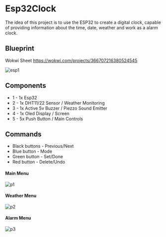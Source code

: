 # Esp32Clock
The idea of ​​this project is to use the ESP32 to create a digital clock, capable of providing information about the time, date, weather and work as a alarm clock.
## Blueprint
Wokwi Sheet https://wokwi.com/projects/366707216380524545

![esp1](https://github.com/RafaelBrandaoBastos/Esp32Clock/assets/72472711/84ee342e-9770-457c-b312-f5e2b80624e6)

## Components
* 1 - 1x Esp32 
* 2 - 1x DHT11/22 Sensor / Weather Monitoring
* 3 - 1x Active 5v Buzzer / Piezzo Sound Emitter
* 4 - 1x Oled Display / Screen
* 5 - 5x Push Button / Main Controls

## Commands
* Black buttons - Previous/Next 
* Blue button - Mode
* Green button - Set/Done
* Red button - Delete/Undo

#### Main Menu
![p1](https://github.com/RafaelBrandaoBastos/Esp32Clock/assets/72472711/de7b5115-113e-49ef-ba27-2157bb8817a4)

#### Weather Menu
![p2](https://github.com/RafaelBrandaoBastos/Esp32Clock/assets/72472711/245042fd-1bc3-4a8e-8da8-0757e2483bea)

#### Alarm Menu
![p3](https://github.com/RafaelBrandaoBastos/Esp32Clock/assets/72472711/7d2e38fe-2b24-4276-b81c-84c7a01f68f7)
